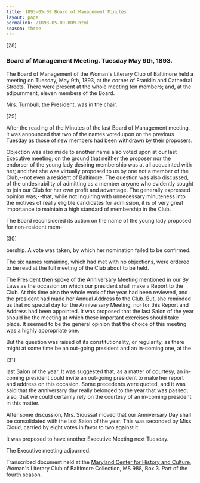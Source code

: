 ```yaml
---
title: 1893-05-09 Board of Management Minutes
layout: page
permalink: /1893-05-09-BOM.html
season: three
---
```

[28] 

### Board of Management Meeting. Tuesday May 9th, 1893.

The Board of Management of the Woman's Literary Club of Baltimore held a meeting on Tuesday, May 9th, 1893, at the corner of Franklin and Cathedral Streets. There were present at the whole meeting ten members; and, at the adjournment, eleven members of the Board.

Mrs. Turnbull, the President, was in the chair.

[29]

After the reading of the Minutes of the last Board of Management meeting, it was announced that two of the names voted upon on the previous Tuesday as those of new members had been withdrawn by their proposers.

Objection was also made to another name also voted upon at our last Executive meeting; on the ground that neither the proposer nor the endorser of the young lady desiring membership was at all acquainted with her; and that she was virtually proposed to us by one not a member of the Club,--not even a resident of Baltimore. The question was also discussed, of the undesirability of admitting as a member anyone who evidently sought to join our Club for her own profit and advantage. The generally expressed opinion was;--that, while not inquiring with unnecessary minuteness into the motives of really eligible candidates for admission, it is of very great importance to maintain a high standard of membership in the Club.

The Board reconsidered its action on the name of the young lady proposed for non-resident mem-

[30]

bership. A vote was taken, by which her nomination failed to be confirmed.

The six names remaining, which had met with no objections, were ordered to be read at the full meeting of the Club about to be held.

The President then spoke of the Anniversary Meeting mentioned in our By Laws as the occasion on which our president shall make a Report to the Club. At this time also the whole work of the year had been reviewed, and the president had made her Annual Address to the Club. But, she reminded us that no special day for the Anniversary Meeting, nor for this Report and Address had been appointed. It was proposed that the last Salon of the year should be the meeting at which these important exercises should take place. It seemed to be the general opinion that the choice of this meeting was a highly appropriate one.

But the question was raised of its constitutionality, or regularity, as there might at some time be an out-going president and an in-coming one, at the

[31]

last Salon of the year. It was suggested that, as a matter of courtesy, an in-coming president could invite an out-going president to make her report and address on this occasion. Some precedents were quoted, and it was said that the anniversary day really belonged to the year that was passed; also, that we could certainly rely on the courtesy of an in-coming president in this matter.

After some discussion, Mrs. Sioussat moved that our Anniversary Day shall be consolidated with the last Salon of the year. This was seconded by Miss Cloud, carried by eight votes in favor to two against it.

It was proposed to have another Executive Meeting next Tuesday.

The Executive meeting adjourned.

Transcribed document held at the [Maryland Center for History and Culture](http://mdhs.org/), Woman's Literary Club of Baltimore Collection, MS 988, Box 3. Part of the fourth season.